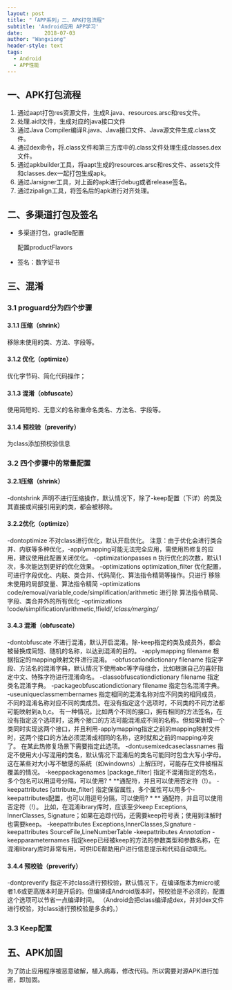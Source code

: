 ```yaml
---
layout: post
title: "「APP系列」二、APK打包流程"
subtitle: 'Android应用 APP学习'
date:       2018-07-03
author: "Wangxiong"
header-style: text
tags:
  - Android
  - APP性能
---
```


## 一、APK打包流程

1. 通过aapt打包res资源文件，生成R.java、resources.arsc和res文件。
2. 处理.aidl文件，生成对应的java接口文件
3. 通过Java Compiler编译R.java、Java接口文件、Java源文件生成.class文件。
4. 通过dex命令，将.class文件和第三方库中的.class文件处理生成classes.dex文件。
5. 通过apkbuilder工具，将aapt生成的resources.arsc和res文件、assets文件和classes.dex一起打包生成apk。
6. 通过Jarsigner工具，对上面的apk进行debug或者release签名。
7. 通过zipalign工具，将签名后的apk进行对齐处理。

## 二、多渠道打包及签名

- 多渠道打包，gradle配置

  配置productFlavors

- 签名：数字证书

## 三、混淆

### 3.1 proguard分为四个步骤

#### 3.1.1 压缩（shrink）

移除未使用的类、方法、字段等。

#### 3.1.2 优化（optimize）

优化字节码、简化代码操作；

#### 3.1.3 混淆（obfuscate）

使用简短的、无意义的名称重命名类名、方法名、字段等。

#### 3.1.4 预校验（preverify）

为class添加预校验信息

### 3.2 四个步骤中的常量配置

#### 3.2.1压缩（shrink）

-dontshrink
声明不进行压缩操作，默认情况下，除了-keep配置（下详）的类及其直接或间接引用到的类，都会被移除。

#### 3.2.2优化（optimize）

-dontoptimize
不对class进行优化，默认开启优化。
注意：由于优化会进行类合并、内联等多种优化，-applymapping可能无法完全应用，需使用热修复的应用，建议使用此配置关闭优化。
-optimizationpasses n  执行优化的次数，默认1次，多次能达到更好的优化效果。
-optimizations optimization_filter
优化配置，可进行字段优化、内联、类合并、代码简化、算法指令精简等操作。只进行 移除未使用的局部变量、算法指令精简
-optimizations code/removal/variable,code/simplification/arithmetic
进行除 算法指令精简、字段、类合并外的所有优化
-optimizations !code/simplification/arithmetic,!field/*,!class/merging/*

#### 3.4.3 混淆（obfuscate）

-dontobfuscate
不进行混淆，默认开启混淆。除-keep指定的类及成员外，都会被替换成简短、随机的名称，以达到混淆的目的。
-applymapping filename
根据指定的mapping映射文件进行混淆。
-obfuscationdictionary filename
指定字段、方法名的混淆字典，默认情况下使用abc等字母组合，比如根据自己的喜好指定中文、特殊字符进行混淆命名。
-classobfuscationdictionary filename
指定类名混淆字典。
-packageobfuscationdictionary filename
指定包名混淆字典。
-useuniqueclassmembernames
指定相同的混淆名称对应不同类的相同成员，不同的混淆名称对应不同的类成员。在没有指定这个选项时，不同类的不同方法都可能映射到a,b,c。
有一种情况，比如两个不同的接口，拥有相同的方法签名，在没有指定这个选项时，这两个接口的方法可能混淆成不同的名称。但如果新增一个类同时实现这两个接口，并且利用-applymapping指定之前的mapping映射文件时，这两个接口的方法必须混淆成相同的名称，这时就和之前的mapping冲突了。
在某此热修复场景下需要指定此选项。
-dontusemixedcaseclassnames
指定不使用大小写混用的类名，默认情况下混淆后的类名可能同时包含大写小字母。这在某些对大小写不敏感的系统（如windowns）上解压时，可能存在文件被相互覆盖的情况。
-keeppackagenames [package_filter]
指定不混淆指定的包名，多个包名可以用逗号分隔，可以使用? * **通配符，并且可以使用否定符（!）。
-keepattributes [attribute_filter]
指定保留属性，多个属性可以用多个-keepattributes配置，也可以用逗号分隔，可以使用? * **
通配符，并且可以使用否定符（!）。
比如，在混淆ibrary库时，应该至少keep Exceptions, InnerClasses, Signature；如果在追踪代码，还需要keep符号表；使用到注解时也需要keep。
-keepattributes Exceptions,InnerClasses,Signature
-keepattributes SourceFile,LineNumberTable
-keepattributes *Annotation*
-keepparameternames
指定keep已经被keep的方法的参数类型和参数名称，在混淆library库时非常有用，可供IDE帮助用户进行信息提示和代码自动填充。

#### 3.4.4 预校验（preverify）

-dontpreverify
指定不对class进行预校验，默认情况下，在编译版本为micro或者1.6或更高版本时是开启的。但编译成Android版本时，预校验是不必须的，配置这个选项可以节省一点编译时间。
（Android会把class编译成dex，并对dex文件进行校验，对class进行预校验是多余的。）

### 3.3 Keep配置

## 五、APK加固

为了防止应用程序被恶意破解，植入病毒，修改代码。所以需要对源APK进行加密，即加固。